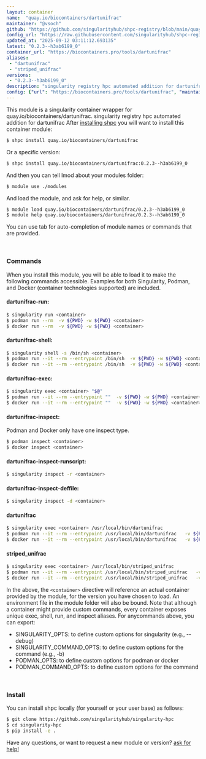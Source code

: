 ```yaml
---
layout: container
name:  "quay.io/biocontainers/dartunifrac"
maintainer: "@vsoch"
github: "https://github.com/singularityhub/shpc-registry/blob/main/quay.io/biocontainers/dartunifrac/container.yaml"
config_url: "https://raw.githubusercontent.com/singularityhub/shpc-registry/main/quay.io/biocontainers/dartunifrac/container.yaml"
updated_at: "2025-09-12 03:11:12.693135"
latest: "0.2.3--h3ab6199_0"
container_url: "https://biocontainers.pro/tools/dartunifrac"
aliases:
 - "dartunifrac"
 - "striped_unifrac"
versions:
 - "0.2.3--h3ab6199_0"
description: "singularity registry hpc automated addition for dartunifrac"
config: {"url": "https://biocontainers.pro/tools/dartunifrac", "maintainer": "@vsoch", "description": "singularity registry hpc automated addition for dartunifrac", "latest": {"0.2.3--h3ab6199_0": "sha256:43589b888cd2003e40093f81513a8fb32a2626291204461e8da5d7d3d4d808b2"}, "tags": {"0.2.3--h3ab6199_0": "sha256:43589b888cd2003e40093f81513a8fb32a2626291204461e8da5d7d3d4d808b2"}, "docker": "quay.io/biocontainers/dartunifrac", "aliases": {"dartunifrac": "/usr/local/bin/dartunifrac", "striped_unifrac": "/usr/local/bin/striped_unifrac"}}
---
```


This module is a singularity container wrapper for quay.io/biocontainers/dartunifrac.
singularity registry hpc automated addition for dartunifrac
After [installing shpc](#install) you will want to install this container module:


```bash
$ shpc install quay.io/biocontainers/dartunifrac
```

Or a specific version:

```bash
$ shpc install quay.io/biocontainers/dartunifrac:0.2.3--h3ab6199_0
```

And then you can tell lmod about your modules folder:

```bash
$ module use ./modules
```

And load the module, and ask for help, or similar.

```bash
$ module load quay.io/biocontainers/dartunifrac/0.2.3--h3ab6199_0
$ module help quay.io/biocontainers/dartunifrac/0.2.3--h3ab6199_0
```

You can use tab for auto-completion of module names or commands that are provided.

<br>

### Commands

When you install this module, you will be able to load it to make the following commands accessible.
Examples for both Singularity, Podman, and Docker (container technologies supported) are included.

#### dartunifrac-run:

```bash
$ singularity run <container>
$ podman run --rm  -v ${PWD} -w ${PWD} <container>
$ docker run --rm  -v ${PWD} -w ${PWD} <container>
```

#### dartunifrac-shell:

```bash
$ singularity shell -s /bin/sh <container>
$ podman run --it --rm --entrypoint /bin/sh  -v ${PWD} -w ${PWD} <container>
$ docker run --it --rm --entrypoint /bin/sh  -v ${PWD} -w ${PWD} <container>
```

#### dartunifrac-exec:

```bash
$ singularity exec <container> "$@"
$ podman run --it --rm --entrypoint ""  -v ${PWD} -w ${PWD} <container> "$@"
$ docker run --it --rm --entrypoint ""  -v ${PWD} -w ${PWD} <container> "$@"
```

#### dartunifrac-inspect:

Podman and Docker only have one inspect type.

```bash
$ podman inspect <container>
$ docker inspect <container>
```

#### dartunifrac-inspect-runscript:

```bash
$ singularity inspect -r <container>
```

#### dartunifrac-inspect-deffile:

```bash
$ singularity inspect -d <container>
```


#### dartunifrac

```bash
$ singularity exec <container> /usr/local/bin/dartunifrac
$ podman run --it --rm --entrypoint /usr/local/bin/dartunifrac   -v ${PWD} -w ${PWD} <container> -c " $@"
$ docker run --it --rm --entrypoint /usr/local/bin/dartunifrac   -v ${PWD} -w ${PWD} <container> -c " $@"
```


#### striped_unifrac

```bash
$ singularity exec <container> /usr/local/bin/striped_unifrac
$ podman run --it --rm --entrypoint /usr/local/bin/striped_unifrac   -v ${PWD} -w ${PWD} <container> -c " $@"
$ docker run --it --rm --entrypoint /usr/local/bin/striped_unifrac   -v ${PWD} -w ${PWD} <container> -c " $@"
```



In the above, the `<container>` directive will reference an actual container provided
by the module, for the version you have chosen to load. An environment file in the
module folder will also be bound. Note that although a container
might provide custom commands, every container exposes unique exec, shell, run, and
inspect aliases. For anycommands above, you can export:

 - SINGULARITY_OPTS: to define custom options for singularity (e.g., --debug)
 - SINGULARITY_COMMAND_OPTS: to define custom options for the command (e.g., -b)
 - PODMAN_OPTS: to define custom options for podman or docker
 - PODMAN_COMMAND_OPTS: to define custom options for the command

<br>

### Install

You can install shpc locally (for yourself or your user base) as follows:

```bash
$ git clone https://github.com/singularityhub/singularity-hpc
$ cd singularity-hpc
$ pip install -e .
```

Have any questions, or want to request a new module or version? [ask for help!](https://github.com/singularityhub/singularity-hpc/issues)